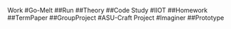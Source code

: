 Work
#Go-Melt
##Run
##Theory
##Code
Study
#IIOT
##Homework
##TermPaper
##GroupProject
#ASU-Craft
Project
#Imaginer
##Prototype
